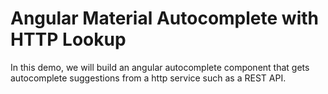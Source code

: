 # Angular Material Autocomplete with HTTP Lookup

In this demo, we will build an angular autocomplete component that gets autocomplete suggestions from a http service such as a REST API.

